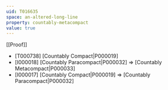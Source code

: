 ```yaml
---
uid: T016635
space: an-altered-long-line
property: countably-metacompact
value: true
---
```

[[Proof]]

* [T000738] [Countably Compact|P000019]
* [I000018] [Countably Paracompact|P000032] => [Countably Metacompact|P000033]
* [I000017] [Countably Compact|P000019] => [Countably Paracompact|P000032]

